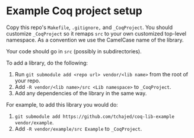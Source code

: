 # Example Coq project setup

Copy this repo's `Makefile`, `.gitignore,` and `_CoqProject`. You should customize `_CoqProject` so it remaps `src` to your own customized top-level namespace. As a convention we use the CamelCase name  of the library.

Your code should go in `src` (possibly in subdirectories).

To add a library, do the following:

1. Run `git submodule add <repo url> vendor/<lib name>` from the root of your repo.
2. Add `-R vendor/<lib name>/src <Lib namespace>` to `_CoqProject`.
3. Add any dependencies of the library in the same way.

For example, to add this library you would do:

1. `git submodule add https://github.com/tchajed/coq-lib-example vendor/example`.
2. Add `-R vendor/example/src Example` to `_CoqProject`.
